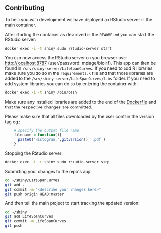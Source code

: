 ## Contributing

To help you with development we have deployed an RStudio server in the main container. 

After starting the container as descrived in the `README.md` you can start the RStudio server:
```bash
docker exec -i -t shiny sudo rstudio-server start
```
You can now access the RStudio server on you browser over [http://localhost:8787](http://localhost:8787) (user/password: mpiage/bioinf). This app can then be found in `/srv/shiny-server/LifeSpanCurves`. If you need to add R libraries make sure you do so in the `requirements.R` file and that those libraries are added to the `/srv/shiny-server/LifeSpanCurves/libs` folder. If you need to add system libraries you can do so by entering the container with:
```bash
docker exec -i -t shiny /bin/bash
```
Make sure any installed libraries are added to the end of the [Dockerfile](https://github.com/mpg-age-bioinformatics/shiny/blob/master/Dockerfile) and that the respective changes are committed.

Please make sure that all files downloaded by the user contain the version tag eg.:
```R
    # specify the output file name
    filename = function(){
      paste0('Histogram.',gitversion(),'.pdf')
    }
```

Stopping the RStudio server:
```bash
docker exec -i -t shiny sudo rstudio-server stop
```
Submitting your changes to the repo's app:
```bash
cd ~/shiny/LifeSpanCurves
git add .
git commit -m "<describe your changes here>"
git push origin HEAD:master
```
And then tell the main project to start tracking the updated version:
```bash
cd ~/shiny
git add LifeSpanCurves
git commit -m LifeSpanCurves
git push
```
